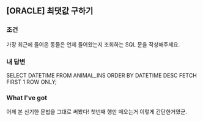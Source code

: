 [ORACLE] 최댓값 구하기
-------------------

### 조건
가장 최근에 들어온 동물은 언제 들어왔는지 조회하는 SQL 문을 작성해주세요.

### 내 답변
SELECT DATETIME FROM ANIMAL_INS ORDER BY DATETIME DESC
FETCH FIRST 1 ROW ONLY;

### What I've got
어제 본 신기한 문법을 그대로 써봤다! 첫번째 행만 떼오는거 이렇게 간단한거였군.

